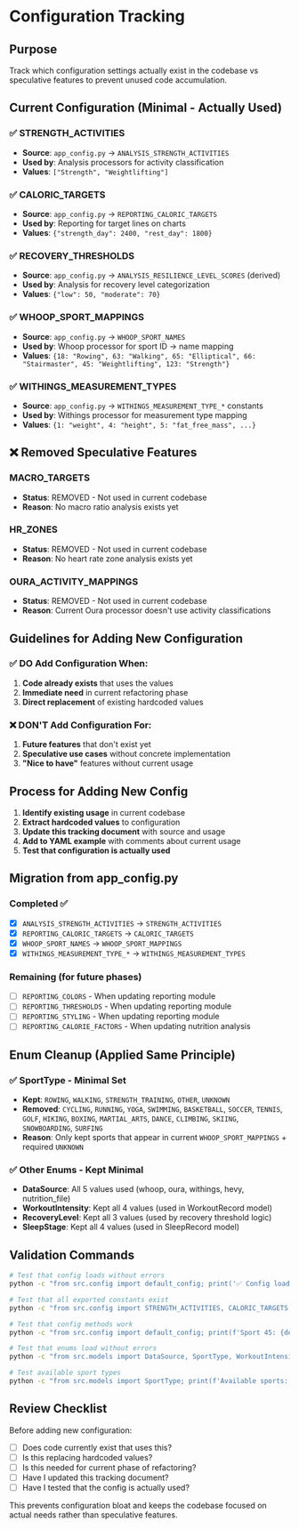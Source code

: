 # Configuration Tracking

## Purpose
Track which configuration settings actually exist in the codebase vs speculative features to prevent unused code accumulation.

## Current Configuration (Minimal - Actually Used)

### ✅ STRENGTH_ACTIVITIES
- **Source**: `app_config.py` → `ANALYSIS_STRENGTH_ACTIVITIES`
- **Used by**: Analysis processors for activity classification
- **Values**: `["Strength", "Weightlifting"]`

### ✅ CALORIC_TARGETS  
- **Source**: `app_config.py` → `REPORTING_CALORIC_TARGETS`
- **Used by**: Reporting for target lines on charts
- **Values**: `{"strength_day": 2400, "rest_day": 1800}`

### ✅ RECOVERY_THRESHOLDS
- **Source**: `app_config.py` → `ANALYSIS_RESILIENCE_LEVEL_SCORES` (derived)
- **Used by**: Analysis for recovery level categorization
- **Values**: `{"low": 50, "moderate": 70}`

### ✅ WHOOP_SPORT_MAPPINGS
- **Source**: `app_config.py` → `WHOOP_SPORT_NAMES`
- **Used by**: Whoop processor for sport ID → name mapping
- **Values**: `{18: "Rowing", 63: "Walking", 65: "Elliptical", 66: "Stairmaster", 45: "Weightlifting", 123: "Strength"}`

### ✅ WITHINGS_MEASUREMENT_TYPES
- **Source**: `app_config.py` → `WITHINGS_MEASUREMENT_TYPE_*` constants
- **Used by**: Withings processor for measurement type mapping
- **Values**: `{1: "weight", 4: "height", 5: "fat_free_mass", ...}`

## ❌ Removed Speculative Features

### MACRO_TARGETS
- **Status**: REMOVED - Not used in current codebase
- **Reason**: No macro ratio analysis exists yet

### HR_ZONES  
- **Status**: REMOVED - Not used in current codebase
- **Reason**: No heart rate zone analysis exists yet

### OURA_ACTIVITY_MAPPINGS
- **Status**: REMOVED - Not used in current codebase  
- **Reason**: Current Oura processor doesn't use activity classifications

## Guidelines for Adding New Configuration

### ✅ DO Add Configuration When:
1. **Code already exists** that uses the values
2. **Immediate need** in current refactoring phase
3. **Direct replacement** of existing hardcoded values

### ❌ DON'T Add Configuration For:
1. **Future features** that don't exist yet
2. **Speculative use cases** without concrete implementation
3. **"Nice to have"** features without current usage

## Process for Adding New Config

1. **Identify existing usage** in current codebase
2. **Extract hardcoded values** to configuration
3. **Update this tracking document** with source and usage
4. **Add to YAML example** with comments about current usage
5. **Test that configuration is actually used**

## Migration from app_config.py

### Completed ✅
- [x] `ANALYSIS_STRENGTH_ACTIVITIES` → `STRENGTH_ACTIVITIES`
- [x] `REPORTING_CALORIC_TARGETS` → `CALORIC_TARGETS`  
- [x] `WHOOP_SPORT_NAMES` → `WHOOP_SPORT_MAPPINGS`
- [x] `WITHINGS_MEASUREMENT_TYPE_*` → `WITHINGS_MEASUREMENT_TYPES`

### Remaining (for future phases)
- [ ] `REPORTING_COLORS` - When updating reporting module
- [ ] `REPORTING_THRESHOLDS` - When updating reporting module
- [ ] `REPORTING_STYLING` - When updating reporting module
- [ ] `REPORTING_CALORIE_FACTORS` - When updating nutrition analysis

## Enum Cleanup (Applied Same Principle)

### ✅ SportType - Minimal Set
- **Kept**: `ROWING`, `WALKING`, `STRENGTH_TRAINING`, `OTHER`, `UNKNOWN`
- **Removed**: `CYCLING`, `RUNNING`, `YOGA`, `SWIMMING`, `BASKETBALL`, `SOCCER`, `TENNIS`, `GOLF`, `HIKING`, `BOXING`, `MARTIAL_ARTS`, `DANCE`, `CLIMBING`, `SKIING`, `SNOWBOARDING`, `SURFING`
- **Reason**: Only kept sports that appear in current `WHOOP_SPORT_MAPPINGS` + required `UNKNOWN`

### ✅ Other Enums - Kept Minimal
- **DataSource**: All 5 values used (whoop, oura, withings, hevy, nutrition_file)
- **WorkoutIntensity**: Kept all 4 values (used in WorkoutRecord model)
- **RecoveryLevel**: Kept all 3 values (used by recovery threshold logic)
- **SleepStage**: Kept all 4 values (used in SleepRecord model)

## Validation Commands

```bash
# Test that config loads without errors
python -c "from src.config import default_config; print('✅ Config loads')"

# Test that all exported constants exist
python -c "from src.config import STRENGTH_ACTIVITIES, CALORIC_TARGETS, RECOVERY_THRESHOLDS, WHOOP_SPORT_MAPPINGS, WITHINGS_MEASUREMENT_TYPES; print('✅ All constants exist')"

# Test that config methods work
python -c "from src.config import default_config; print(f'Sport 45: {default_config.get_whoop_sport_name(45)}'); print(f'Calories: {default_config.get_caloric_target(True)}')"

# Test that enums load without errors
python -c "from src.models import DataSource, SportType, WorkoutIntensity, RecoveryLevel, SleepStage; print('✅ All enums load')"

# Test available sport types
python -c "from src.models import SportType; print(f'Available sports: {[s.value for s in SportType]}')"
```

## Review Checklist

Before adding new configuration:
- [ ] Does code currently exist that uses this?
- [ ] Is this replacing hardcoded values?
- [ ] Is this needed for current phase of refactoring?
- [ ] Have I updated this tracking document?
- [ ] Have I tested that the config is actually used?

This prevents configuration bloat and keeps the codebase focused on actual needs rather than speculative features.
